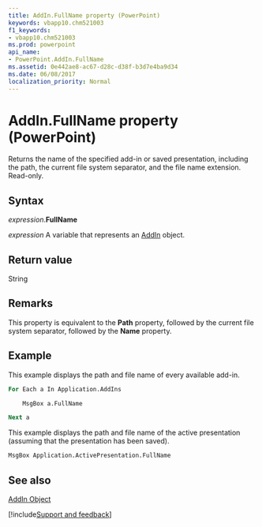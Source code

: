 ```yaml
---
title: AddIn.FullName property (PowerPoint)
keywords: vbapp10.chm521003
f1_keywords:
- vbapp10.chm521003
ms.prod: powerpoint
api_name:
- PowerPoint.AddIn.FullName
ms.assetid: 0e442ae8-ac67-d28c-d38f-b3d7e4ba9d34
ms.date: 06/08/2017
localization_priority: Normal
---
```



# AddIn.FullName property (PowerPoint)

Returns the name of the specified add-in or saved presentation, including the path, the current file system separator, and the file name extension. Read-only.


## Syntax

_expression_.**FullName**

_expression_ A variable that represents an [AddIn](PowerPoint.AddIn.md) object.


## Return value

String


## Remarks

This property is equivalent to the  **Path** property, followed by the current file system separator, followed by the **Name** property.


## Example

This example displays the path and file name of every available add-in.


```vb
For Each a In Application.AddIns

    MsgBox a.FullName

Next a
```

This example displays the path and file name of the active presentation (assuming that the presentation has been saved).




```vb
MsgBox Application.ActivePresentation.FullName
```


## See also


[AddIn Object](PowerPoint.AddIn.md)

[!include[Support and feedback](~/includes/feedback-boilerplate.md)]